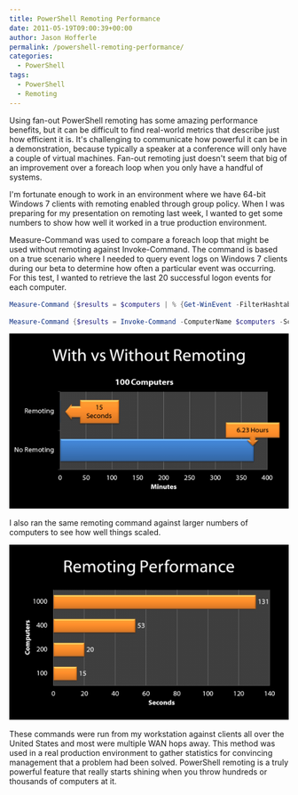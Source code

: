 ```yaml
---
title: PowerShell Remoting Performance
date: 2011-05-19T09:00:39+00:00
author: Jason Hofferle
permalink: /powershell-remoting-performance/
categories:
  - PowerShell
tags:
  - PowerShell
  - Remoting
---
```

Using fan-out PowerShell remoting has some amazing performance benefits, but it can be difficult to find real-world metrics that describe just how efficient it is. It's challenging to communicate how powerful it can be in a demonstration, because typically a speaker at a conference will only have a couple of virtual machines. Fan-out remoting just doesn't seem that big of an improvement over a foreach loop when you only have a handful of systems.

I'm fortunate enough to work in an environment where we have 64-bit Windows 7 clients with remoting enabled through group policy. When I was preparing for my presentation on remoting last week, I wanted to get some numbers to show how well it worked in a true production environment.

Measure-Command was used to compare a foreach loop that might be used without remoting against Invoke-Command. The command is based on a true scenario where I needed to query event logs on Windows 7 clients during our beta to determine how often a particular event was occurring. For this test, I wanted to retrieve the last 20 successful logon events for each computer.

```powershell
Measure-Command {$results = $computers | % {Get-WinEvent -FilterHashtable @{logname="security";id=4624} -MaxEvents 20 -ComputerName $_}}
```

```powershell
Measure-Command {$results = Invoke-Command -ComputerName $computers -ScriptBlock {Get-WinEvent -FilterHashtable @{logname="security";id=4624} -MaxEvents 20} -ThrottleLimit 50}
```

![image-center](/assets/img/RemotingChart01-e1305755995603.png)

I also ran the same remoting command against larger numbers of computers to see how well things scaled.

![image-center](/assets/img/RemotingChart02-e1305758086684.png)

These commands were run from my workstation against clients all over the United States and most were multiple WAN hops away. This method was used in a real production environment to gather statistics for convincing management that a problem had been solved. PowerShell remoting is a truly powerful feature that really starts shining when you throw hundreds or thousands of computers at it.
